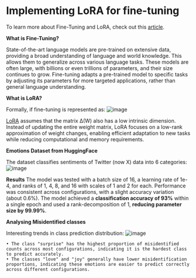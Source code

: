 # Implementing LoRA for fine-tuning

To learn more about Fine-Tuning and LoRA, check out this [article](https://medium.com/@h4hastak/implementing-lora-for-fine-tuning-50396a22d13c).


**What is Fine-Tuning?**

State-of-the-art language models are pre-trained on extensive data, providing a broad understanding of language and world knowledge. This allows them to generalize across various language tasks. These models are often large, with billions or even trillions of parameters, and their size continues to grow.
Fine-tuning adapts a pre-trained model to specific tasks by adjusting its parameters for more targeted applications, rather than general language understanding.


**What is LoRA?**

Formally, if fine-tuning is represented as: 
![image](https://github.com/user-attachments/assets/514f5b40-c2bc-424c-8af3-b7c876c232dd)

[LoRA](https://arxiv.org/abs/2106.09685)  assumes that the matrix Δ(W) also has a low intrinsic dimension. Instead of updating the entire weight matrix, LoRA focuses on a low-rank approximation of weight changes, enabling efficient adaptation to new tasks while reducing computational and memory requirements.

**Emotions Dataset from HuggingFace**

The dataset classifies sentiments of Twitter (now X) data into 6 categories:
![image](https://github.com/user-attachments/assets/e14d3ebd-264e-4014-a6a1-86f706e790be)


**Results**
The model was tested with a batch size of 16, a learning rate of 1e-4, and ranks of 1, 4, 8, and 16 with scales of 1 and 2 for each. Performance was consistent across configurations, with a slight accuracy variation (about 0.6%). The model achieved a **classification accuracy of 93%** within a single epoch and used a rank-decomposition of 1, **reducing parameter size by 99.99%**.

**Analysing Misidentified classes**

Interesting trends in class prediction distribution: 
![image](https://github.com/user-attachments/assets/e7c8e885-0225-4ac0-bf84-3e977d18b257)

	• The class "surprise" has the highest proportion of misidentified counts across most configurations, indicating it is the hardest class to predict accurately.
	• The classes "love" and "joy" generally have lower misidentification proportions, indicating these emotions are easier to predict correctly across different configurations.
